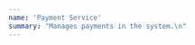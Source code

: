 ```yaml
---
name: 'Payment Service'
summary: "Manages payments in the system.\n"
---
```

<Mermaid />

<NodeGraph />


